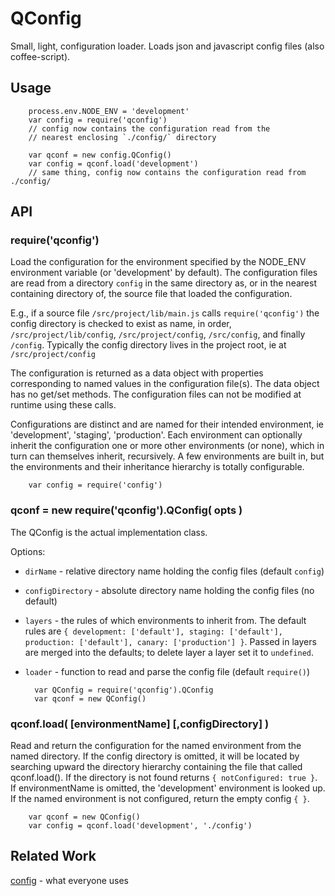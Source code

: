QConfig
=======

Small, light, configuration loader.  Loads json and javascript config files (also
coffee-script).

Usage
-----

        process.env.NODE_ENV = 'development'
        var config = require('qconfig')
        // config now contains the configuration read from the
        // nearest enclosing `./config/` directory

        var qconf = new config.QConfig()
        var config = qconf.load('development')
        // same thing, config now contains the configuration read from ./config/


API
---

### require('qconfig')

Load the configuration for the environment specified by the NODE_ENV environment
variable (or 'development' by default).  The configuration files are read from a
directory `config` in the same directory as, or in the nearest containing directory
of, the source file that loaded the configuration.

E.g., if a source file `/src/project/lib/main.js` calls `require('qconfig')` the
config directory is checked to exist as name, in order, `/src/project/lib/config`,
`/src/project/config`, `/src/config`, and finally `/config`.  Typically the config
directory lives in the project root, ie at `/src/project/config`

The configuration is returned as a data object with properties corresponding to
named values in the configuration file(s).  The data object has no get/set methods.
The configuration files can not be modified at runtime using these calls.

Configurations are distinct and are named for their intended environment, ie
'development', 'staging', 'production'.  Each environment can optionally inherit
the configuration one or more other environments (or none), which in turn can
themselves inherit, recursively.  A few environments are built in, but the
environments and their inheritance hierarchy is totally configurable.

        var config = require('config')

### qconf = new require('qconfig').QConfig( opts )

The QConfig is the actual implementation class.

Options:

* `dirName` - relative directory name holding the config files (default `config`)
* `configDirectory` - absolute directory name holding the config files (no default)
* `layers` - the rules of which environments to inherit from.  The default rules are
  `{ development: ['default'], staging: ['default'], production: ['default'], canary: ['production'] }`.
  Passed in layers are merged into the defaults; to delete layer a layer set it to `undefined`.
* `loader` - function to read and parse the config file (default `require()`)

        var QConfig = require('qconfig').QConfig
        var qconf = new QConfig()

### qconf.load( [environmentName] [,configDirectory] )

Read and return the configuration for the named environment from the named
directory.  If the config directory is omitted, it will be located by searching
upward the directory hierarchy containing the file that called qconf.load().  If
the directory is not found returns `{ notConfigured: true }`.  If environmentName
is omitted, the 'development' environment is looked up.  If the named environment
is not configured, return the empty config `{ }`.

        var qconf = new QConfig()
        var config = qconf.load('development', './config')


Related Work
------------

[config](http://npmjs.com/package/config) - what everyone uses
